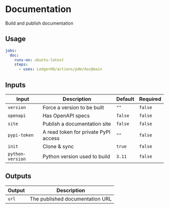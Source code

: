 # Documentation

Build and publish documentation

## Usage

```yaml
jobs:
  doc:
    runs-on: ubuntu-latest
    steps:
      - uses: LedgerHQ/actions/pdm/doc@main
```

## Inputs

| Input | Description | Default | Required |
|-------|-------------|---------|----------|
| `version` | Force a version to be built | `""` | `false` |
| `openapi` | Has OpenAPI specs | `false` | `false` |
| `site` | Publish a documentation site | `false` | `false` |
| `pypi-token` | A read token for private PyPI access | `""` | `false` |
| `init` | Clone & sync | `true` | `false` |
| `python-version` | Python version used to build | `3.11` | `false` |


## Outputs

| Output | Description |
|--------|-------------|
| `url` | The published documentation URL |


